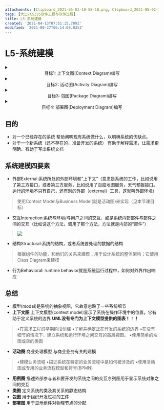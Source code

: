 ```yaml
---
attachments: [Clipboard_2021-05-02-10-58-18.png, Clipboard_2021-05-02-11-09-17.png, Clipboard_2021-05-02-11-11-05.png, Clipboard_2021-05-02-13-20-14.png, Clipboard_2021-05-02-13-21-49.png, Clipboard_2021-05-02-13-24-39.png, Clipboard_2021-05-06-22-46-38.png]
tags: [大二/CS335软件工程与软件过程]
title: L5-系统建模
created: '2021-04-13T07:51:15.709Z'
modified: '2021-09-27T06:14:08.035Z'
---
```


# L5-系统建模

<markdown>
<details>
<summary><center>目标1: 上下文图(Context Diagram)编写</center></summary>

结构如下：

![](@attachment/Clipboard_2021-05-02-10-58-18.png)

主要由两个结构组成
- 系统或外部系统
由方框表示，上部分用<<>>括起来的是类型，用来描述模型元素
类型有use、include、import和system等等，一般用到的是system

- 联系
表示了系统与外部系统之间的联系，用实线表示
</markdown>
</details>

<markdown>
<details>
 <summary><center>目标2: 活动图(Activity Diagram)编写</center></summary>

结构如下：

![](@attachment/Clipboard_2021-05-02-11-09-17.png)

好吧结构有点多，看一下图例吧：

![](@attachment/Clipboard_2021-05-02-11-11-05.png)

### 流程
- 初始节点(Initial Node)
实心黑点，表示执行活动的起点
- 分支节点(Decision Node)**异步**
菱形，一进二出。会因为真或假(比如接受或拒绝)产生两个分支，两个分支流向不同的结果
- 合并节点(Merge Node)**异步**
菱形，多进一出。可以在不同步的情况下将多个流聚集在一起
- 分叉节点(Fork Node)**同步**
长条，一进多出。并行操作的分支起始，从分叉节点可以开启多个并行操作
- 汇合节点(Join Node)**同步**
长条，多进一出。可以在同步的情况下将多个流聚集在一起
- 对象节点(Object Node)
矩形框，上面有<<>>表示的对象类型，比如数据存储(datastore)、系统(system)等等
- 终止节点(Final Node)
实心黑点外面还有一个圆圈，表示活动的终点

### 关于分支合并（Decision and Merge Nodes）与分叉汇合（Fork and Join Nodes）
这两个东西有点像，在上面的描述大概是同步和异步之间的区别
- 分支同步：处理决策，决策的的结束不一定(或者说极小概率也行)是同步结束的，所以说它的异步的
- 分叉汇合：对象在运行时可能会存在两个或多个**并发运行的控制流**，为了对并发的控制流建模，UML中引入了分叉与汇合的概念。分叉用于将动作流分为两个或多个并发运行的分支，而汇合则用于**同步**这些并发分支，以达到共同完成一项事务的目的
</markdown>
</details>

<details>
  <summary><center>目标3: 包图(Package Diagram)编写</center></summary>
  <markdown>

结构如下：

![](@attachment/Clipboard_2021-05-02-13-21-49.png)

### 什么是包(Package)
包被认为是其成员的名称空间，在java中是package，在C#中相对于namespace
### 包图的作用
- 当执行分析时，包图被用来组织开发的工件
- 提供封装和包容，并支持模块化
- 在复杂的系统开发中提供清晰和整洁的组织
- 支持版本控制
### 图样

![](@attachment/Clipboard_2021-05-02-13-20-14.png)

上面有两种关系，从属(Dependency)与控制(Containment)。从属表示一个包在没有另一个包的情况下无法正常运行；控制表示一个包需要另一个包才能工作
</markdown>
</details>

<details>
 <summary><center>目标4: 部署图(Deployment Diagram)编写</center></summary>
  <markdown>

结构如下：

![](@attachment/Clipboard_2021-05-02-13-24-39.png)

由六部分组成
- 节点
表示硬件或者软件运行环境的元素
- 工件
上面有<\<artifact\>>标记，代表了物理世界中由软件开发过程或系统操作所使用或产生的一些具体元素。如可执行文件、源文件、数据库表、文档或消息等
- 设备
节点的子类型，上面有<\<device\>>标记。它被用来表示具有处理能力的物理计算资源，工件可以在其上部署以供执行。
- 通讯路径
用实线表示，是两个部署目标之间的一种关联类型，它们可以通过它交换信息
- 运行环境
节点的子类型，上面有<\<excutionEnvironment\>>标记，被用来表示一些支持工件执行的环境(主要是软件)。运行环境通常分配给设备或节点。例如，应用服务器、操作系统或数据库等
- 部署规范
上面有<\<deployment spec\>>标记部署规范指定了部署在节点上的工件的一组属性
</markdown>
</details>

## 目的
- 对一个已经存在的系统
帮助阐明现有系统做什么，以明确系统的优缺点。
- 对于一个新系统（还不存在的，准备开发的系统）
有助于解释需求，让需求更明确、有助于写出系统文档

## 系统建模四要素
- 外部External:系统所处的外部环境和“上下文”（意思是系统的工作，比如说用了第三方接口，或者第三方服务，比如说用了百度地图服务，天气预报接口。运行的环境不只有自己，还有别的外部（external）工具，这就叫外部环境）
> 使用Context Model与Business Model(就是活动图)来实现（见本节课目标）

- 交互Interaction:系统与环境/与用户之间的交互，或是系统内部部件与部件之间的交互（比如说这个方法，调用了那个方法，方法就是内部的“部件”）
> ![](@attachment/Clipboard_2021-05-06-22-46-38.png)

- 结构Structural:系统的结构，或者系统要处理的数据的结构
> 根据组件的功能，和他们的关系来建模；用于设计系统的整体架构；它使用Class Diagram来建模

- 行为Behavioral: runtime  behavior就是系统运行过程中，如何对外界作出响应

## 总结
- 模型(model)是系统的抽象视图，它故意忽略了一些系统细节
- **上下文图** 上下文模型(context model)显示了系统在操作环境中的位置。它有助于定义系统的边界
**UML没有专门为上下文模型提供的图表！！！**
> •在需求工程的早期阶段创建
•了解并确定正在开发的系统的边界
•在没有细节的情况下，建立系统和运行环境之间交互的高层视图。
•使用简单的块图或空的类图

- **活动图** 商业处理模型
与商业业务有关的建模
> •建模业务流程
•描述系统在特定的业务流程中是如何被涉及的
•使用活动图或专用的业务流程模型和符号(BPMN)

- **用例图** 描述外部参与者和要开发的系统之间的交互序列图用于显示系统对象之间的交互
- **类图** 定义系统的类及其关系的静态结构
- **包图** 用于组织开发过程的工件
- **部署图** 用于显示组件对物理节点的分配

